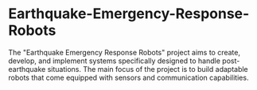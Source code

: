 # Earthquake-Emergency-Response-Robots
The "Earthquake Emergency Response Robots" project aims to create, develop, and implement systems specifically designed to handle post-earthquake situations. The main focus of the project is to build adaptable robots that come equipped with sensors and communication capabilities.
